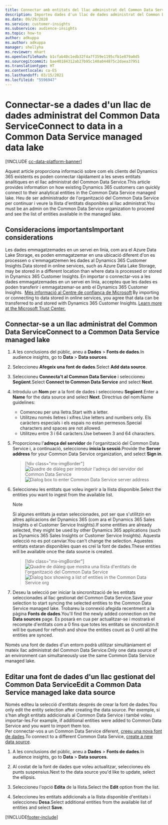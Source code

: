 ```yaml
---
title: Connectar amb entitats del llac administrat del Common Data Service
description: Importeu dades d'un llac de dades administrat del Common Data Service.
ms.date: 09/29/2020
ms.service: customer-insights
ms.subservice: audience-insights
ms.topic: how-to
author: adkuppa
ms.author: adkuppa
manager: shellyha
ms.reviewer: mhart
ms.openlocfilehash: b1cfab40c1edb32f4a7f359e1195cfb1e879a0d5
ms.sourcegitcommit: bae40184312ab27b95c140a044875c2daea37951
ms.translationtype: HT
ms.contentlocale: ca-ES
ms.lasthandoff: 03/15/2021
ms.locfileid: "5596947"
---
```

# <a name="connect-to-data-in-a-common-data-service-managed-data-lake"></a><span data-ttu-id="e0169-103">Connectar-se a dades d'un llac de dades administrat del Common Data Service</span><span class="sxs-lookup"><span data-stu-id="e0169-103">Connect to data in a Common Data Service managed data lake</span></span>

[!INCLUDE [cc-data-platform-banner](../includes/cc-data-platform-banner.md)]

<span data-ttu-id="e0169-104">Aquest article proporciona informació sobre com els clients del Dynamics 365 existents es poden connectar ràpidament a les seves entitats analítiques en el llac administrat del Common Data Service.</span><span class="sxs-lookup"><span data-stu-id="e0169-104">This article provides information on how existing Dynamics 365 customers can quickly connect to their analytical entities in the Common Data Service managed lake.</span></span> <span data-ttu-id="e0169-105">Heu de ser administrador de l'organització del Common Data Service per continuar i veure la llista d'entitats disponibles al llac administrat.</span><span class="sxs-lookup"><span data-stu-id="e0169-105">You must be an admin on the Common Data Service organization to proceed and see the list of entities available in the managed lake.</span></span>

## <a name="important-considerations"></a><span data-ttu-id="e0169-106">Consideracions importants</span><span class="sxs-lookup"><span data-stu-id="e0169-106">Important considerations</span></span>

<span data-ttu-id="e0169-107">Les dades emmagatzemades en un servei en línia, com ara el Azure Data Lake Storage, es poden emmagatzemar en una ubicació diferent d'on es processen o s'emmagatzemen les dades al Dynamics 365 Customer Insights.</span><span class="sxs-lookup"><span data-stu-id="e0169-107">Data stored in online services, such as Azure Data Lake Storage, may be stored in a different location than where data is processed or stored in Dynamics 365 Customer Insights.</span></span><span data-ttu-id="e0169-108"> En importar o connectar-vos a les dades emmagatzemades en un servei en línia, accepteu que les dades es poden transferir i emmagatzemar-se amb el Dynamics 365 Customer Insights.  [Més informació al Centre de confiança de Microsoft](https://www.microsoft.com/trust-center)</span><span class="sxs-lookup"><span data-stu-id="e0169-108"> By importing or connecting to data stored in online services, you agree that data can be transferred to and stored with Dynamics 365 Customer Insights. [Learn more at the Microsoft Trust Center.](https://www.microsoft.com/trust-center)</span></span>

## <a name="connect-to-a-common-data-service-managed-lake"></a><span data-ttu-id="e0169-109">Connectar-se a un llac administrat del Common Data Service</span><span class="sxs-lookup"><span data-stu-id="e0169-109">Connect to a Common Data Service managed lake</span></span>

1. <span data-ttu-id="e0169-110">A les conclusions del públic, aneu a **Dades** > **Fonts de dades**.</span><span class="sxs-lookup"><span data-stu-id="e0169-110">In audience insights, go to **Data** > **Data sources**.</span></span>

2. <span data-ttu-id="e0169-111">Seleccioneu **Afegeix una font de dades**.</span><span class="sxs-lookup"><span data-stu-id="e0169-111">Select **Add data source**.</span></span>

3. <span data-ttu-id="e0169-112">Seleccioneu **Connecta't al Common Data Service** i seleccioneu **Següent**.</span><span class="sxs-lookup"><span data-stu-id="e0169-112">Select **Connect to Common Data Service** and select **Next**.</span></span>

4. <span data-ttu-id="e0169-113">Introduïu un **Nom** per a la font de dades i seleccioneu **Següent**.</span><span class="sxs-lookup"><span data-stu-id="e0169-113">Enter a **Name** for the data source and select **Next**.</span></span> <span data-ttu-id="e0169-114">Directrius del nom:</span><span class="sxs-lookup"><span data-stu-id="e0169-114">Name guidelines:</span></span> 
   - <span data-ttu-id="e0169-115">Comenceu per una lletra.</span><span class="sxs-lookup"><span data-stu-id="e0169-115">Start with a letter.</span></span>
   - <span data-ttu-id="e0169-116">Utilitzeu només lletres i xifres.</span><span class="sxs-lookup"><span data-stu-id="e0169-116">Use letters and numbers only.</span></span> <span data-ttu-id="e0169-117">Els caràcters especials i els espais no estan permesos.</span><span class="sxs-lookup"><span data-stu-id="e0169-117">Special characters and spaces are not allowed.</span></span>
   - <span data-ttu-id="e0169-118">Utilitzeu entre 3 i 64 caràcters.</span><span class="sxs-lookup"><span data-stu-id="e0169-118">Use between 3 and 64 characters.</span></span>

5. <span data-ttu-id="e0169-119">Proporcioneu l'**adreça del servidor** de l'organització del Common Data Service i, a continuació, seleccioneu **inicia la sessió**.</span><span class="sxs-lookup"><span data-stu-id="e0169-119">Provide the **Server address** for your Common Data Service organization, and select **Sign in**.</span></span>

   > [!div class="mx-imgBorder"]
   > <span data-ttu-id="e0169-120">![Quadre de diàleg per introduir l'adreça del servidor del Common Data Service](media/enter-CDS-org-details.png)</span><span class="sxs-lookup"><span data-stu-id="e0169-120">![Dialog box to enter Common Data Service server address](media/enter-CDS-org-details.png)</span></span>

6. <span data-ttu-id="e0169-121">Seleccioneu les entitats que voleu ingerir a la llista disponible.</span><span class="sxs-lookup"><span data-stu-id="e0169-121">Select the entities you want to ingest from the available list.</span></span>    

   > [!NOTE]
   > <span data-ttu-id="e0169-122">Si algunes entitats ja estan seleccionades, pot ser que s'utilitzin en altres aplicacions del Dynamics 365 (com ara el Dynamics 365 Sales Insights o el Customer Service Insights).</span><span class="sxs-lookup"><span data-stu-id="e0169-122">If some entities are already selected, they might be used by other Dynamics 365 applications (such as Dynamics 365 Sales Insights or Customer Service Insights).</span></span> <span data-ttu-id="e0169-123">Aquesta selecció no es pot canviar.</span><span class="sxs-lookup"><span data-stu-id="e0169-123">You can't change the selection.</span></span> <span data-ttu-id="e0169-124">Aquestes entitats estaran disponibles quan es creï la font de dades.</span><span class="sxs-lookup"><span data-stu-id="e0169-124">These entities will be available once the data source is created.</span></span>

   > [!div class="mx-imgBorder"]
   > <span data-ttu-id="e0169-125">![Quadre de diàleg que mostra una llista d'entitats de l'organització del Common Data Service](media/select-analytical-entities.png)</span><span class="sxs-lookup"><span data-stu-id="e0169-125">![Dialog box showing a list of entities in the Common Data Service org](media/select-analytical-entities.png)</span></span>

7. <span data-ttu-id="e0169-126">Deseu la selecció per iniciar la sincronització de les entitats seleccionades al llac gestionat del Common Data Service.</span><span class="sxs-lookup"><span data-stu-id="e0169-126">Save your selection to start syncing the selected entities to the Common Data Service managed lake.</span></span> <span data-ttu-id="e0169-127">Trobareu la connexió afegida recentment a la pàgina **Fonts de dades**.</span><span class="sxs-lookup"><span data-stu-id="e0169-127">You'll find the newly added connection on the **Data sources** page.</span></span> <span data-ttu-id="e0169-128">Es posarà en cua per actualitzar-se i mostrarà el recompte d'entitats com a 0 fins que totes les entitats se sincronitzin.</span><span class="sxs-lookup"><span data-stu-id="e0169-128">It will be queued for refresh and show the entities count as 0 until all the entities are synced.</span></span>

<span data-ttu-id="e0169-129">Només una font de dades d'un entorn podrà utilitzar simultàniament el mateix llac administrat del Common Data Service.</span><span class="sxs-lookup"><span data-stu-id="e0169-129">Only one data source of an environment can simultaneously use the same Common Data Service managed lake.</span></span>

## <a name="edit-a-common-data-service-managed-lake-data-source"></a><span data-ttu-id="e0169-130">Editar una font de dades d'un llac gestionat del Common Data Service</span><span class="sxs-lookup"><span data-stu-id="e0169-130">Edit a Common Data Service managed lake data source</span></span>

<span data-ttu-id="e0169-131">Només editeu la selecció d'entitats després de crear la font de dades.</span><span class="sxs-lookup"><span data-stu-id="e0169-131">You only edit the entity selection after creating the data source.</span></span> <span data-ttu-id="e0169-132">Per exemple, si s'han afegit entitats addicionals al Common Data Service i també voleu importar-les.</span><span class="sxs-lookup"><span data-stu-id="e0169-132">For example, if additional entities were added to Common Data Service and you want to import them too.</span></span>    
<span data-ttu-id="e0169-133">Per connectar-vos a un Common Data Service diferent, [creeu una nova font de dades](#connect-to-a-common-data-service-managed-lake).</span><span class="sxs-lookup"><span data-stu-id="e0169-133">To connect to a different Common Data Service, [create a new data source](#connect-to-a-common-data-service-managed-lake).</span></span>

1. <span data-ttu-id="e0169-134">A les conclusions del públic, aneu a **Dades** > **Fonts de dades**.</span><span class="sxs-lookup"><span data-stu-id="e0169-134">In audience insights, go to **Data** > **Data sources**.</span></span>

2. <span data-ttu-id="e0169-135">Al costat de la font de dades que voleu actualitzar, seleccioneu els punts suspensius.</span><span class="sxs-lookup"><span data-stu-id="e0169-135">Next to the data source you'd like to update, select the ellipsis.</span></span>

3. <span data-ttu-id="e0169-136">Seleccioneu l'opció **Edita** de la llista.</span><span class="sxs-lookup"><span data-stu-id="e0169-136">Select the **Edit** option from the list.</span></span>

4. <span data-ttu-id="e0169-137">Seleccioneu les entitats addicionals a la llista disponible d'entitats i seleccioneu **Desa**.</span><span class="sxs-lookup"><span data-stu-id="e0169-137">Select additional entities from the available list of entities and select **Save**.</span></span>


[!INCLUDE[footer-include](../includes/footer-banner.md)]